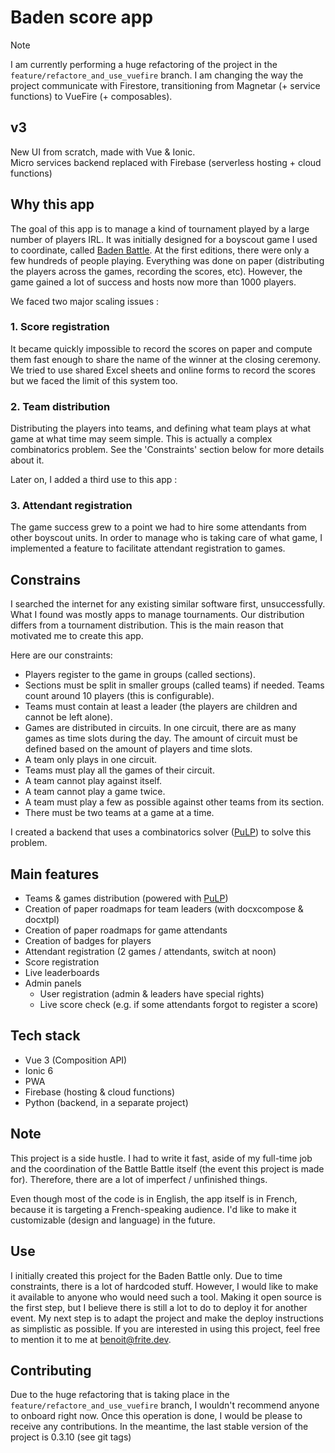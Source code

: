 # Baden score app

> [!NOTE]  
> I am currently performing a huge refactoring of the project in the `feature/refactore_and_use_vuefire` branch. I am changing the way the project communicate with Firestore, transitioning from Magnetar (+ service functions) to VueFire (+ composables). 

## v3

New UI from scratch, made with Vue & Ionic.  
Micro services backend replaced with Firebase (serverless hosting + cloud functions)

## Why this app

The goal of this app is to manage a kind of tournament played by a large number of players IRL. 
It was initially designed for a boyscout game I used to coordinate, called [Baden Battle](https://badenbattle.be/). At the first editions, there were only a few hundreds of people playing. Everything was done on paper (distributing the players across the games, recording the scores, etc). However, the game gained a lot of success and hosts now more than 1000 players. 

We faced two major scaling issues : 

### 1. Score registration

It became quickly impossible to record the scores on paper and compute them fast enough to share the name of the winner at the closing ceremony. We tried to use shared Excel sheets and online forms to record the scores but we faced the limit of this system too. 

### 2. Team distribution
Distributing the players into teams, and defining what team plays at what game at what time may seem simple. This is actually a complex combinatorics problem. See the 'Constraints' section below for more details about it.

Later on, I added a third use to this app :

### 3. Attendant registration
The game success grew to a point we had to hire some attendants from other boyscout units. 
In order to manage who is taking care of what game, I implemented a feature to facilitate attendant registration to games.

## Constrains

I searched the internet for any existing similar software first, unsuccessfully. 
What I found was mostly apps to manage tournaments. Our distribution differs from a tournament distribution. This is the main reason that motivated me to create this app.

Here are our constraints:

- Players register to the game in groups (called sections).
- Sections must be split in smaller groups (called teams) if needed. Teams count around 10 players (this is configurable).
- Teams must contain at least a leader (the players are children and cannot be left alone).
- Games are distributed in circuits. In one circuit, there are as many games as time slots during the day. The amount of circuit must be defined based on the amount of players and time slots. 
- A team only plays in one circuit. 
- Teams must play all the games of their circuit.
- A team cannot play against itself.
- A team cannot play a game twice.
- A team must play a few as possible against other teams from its section.
- There must be two teams at a game at a time.

I created a backend that uses a combinatorics solver ([PuLP](https://coin-or.github.io/pulp/)) to solve this problem.

## Main features

- Teams & games distribution (powered with [PuLP](https://coin-or.github.io/pulp/))
- Creation of paper roadmaps for team leaders (with docxcompose & docxtpl)
- Creation of paper roadmaps for game attendants
- Creation of badges for players
- Attendant registration (2 games / attendants, switch at noon)
- Score registration
- Live leaderboards
- Admin panels
  - User registration (admin & leaders have special rights)
  - Live score check (e.g. if some attendants forgot to register a score)

## Tech stack

- Vue 3 (Composition API)
- Ionic 6
- PWA
- Firebase (hosting & cloud functions)
- Python (backend, in a separate project)

## Note

This project is a side hustle. I had to write it fast, aside of my full-time job and the coordination of the Battle Battle itself (the event this project is made for). Therefore, there are a lot of imperfect / unfinished things.

Even though most of the code is in English, the app itself is in French, because it is targeting a French-speaking audience. I'd like to make it customizable (design and language) in the future. 

## Use

I initially created this project for the Baden Battle only. Due to time constraints, there is a lot of hardcoded stuff. However, I would like to make it available to anyone who would need such a tool. Making it open source is the first step, but I believe there is still a lot to do to deploy it for another event. My next step is to adapt the project and make the deploy instructions as simplistic as possible. If you are interested in using this project, feel free to mention it to me at benoit@frite.dev.

## Contributing

Due to the huge refactoring that is taking place in the `feature/refactore_and_use_vuefire` branch, I wouldn't recommend anyone to onboard right now. Once this operation is done, I would be please to receive any contributions. In the meantime, the last stable version of the project is 0.3.10 (see git tags)
